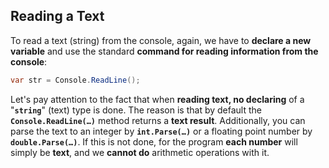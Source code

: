 ## Reading a Text

To read a text (string) from the console, again, we have to **declare a new variable** and use the standard  **command for reading information from the console**:

```csharp
var str = Console.ReadLine();
```

Let's pay attention to the fact that when **reading text, no declaring** of a "**`string`**" (text) type is done. The reason is that by default the **`Console.ReadLine(…)`** method returns a **text result**. Additionally, you can parse the text to an integer by **`int.Parse(…)`** or a floating point number by **`double.Parse(…)`**. If this is not done, for the program **each number** will simply be **text**, and we **cannot do** arithmetic operations with it.
